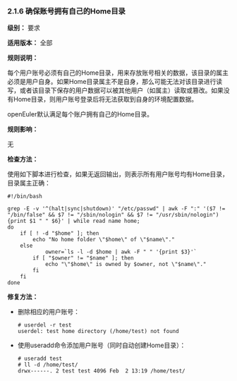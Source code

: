 ### 2.1.6 确保账号拥有自己的Home目录

**级别：** 要求

**适用版本：** 全部

**规则说明：** 

每个用户账号必须有自己的Home目录，用来存放账号相关的数据，该目录的属主必须是用户自身。如果Home目录属主不是自身，那么可能无法对该目录进行读写，或者该目录下保存的用户数据可以被其他用户（如属主）读取或篡改。如果没有Home目录，则用户账号登录后将无法获取到自身的环境配置数据。

openEuler默认满足每个账户拥有自己的Home目录。

**规则影响：**

无

**检查方法：**

使用如下脚本进行检查，如果无返回输出，则表示所有用户账号均有Home目录，目录属主正确：

```
#!/bin/bash  
 
grep -E -v '^(halt|sync|shutdown)' "/etc/passwd" | awk -F ":" '($7 != "/bin/false" && $7 != "/sbin/nologin" && $7 != "/usr/sbin/nologin") {print $1 " " $6}' | while read name home;
do
    if [ ! -d "$home" ]; then
        echo "No home folder \"$home\" of \"$name\"."
    else
            owner=`ls -l -d $home | awk -F " " '{print $3}'`
        if [ "$owner" != "$name" ]; then
            echo "\"$home\" is owned by $owner, not \"$name\"."
        fi
    fi
done
```

**修复方法：**

- 删除相应的用户账号：

  ```
  # userdel -r test
  userdel: test home directory (/home/test) not found
  ```

- 使用useradd命令添加用户账号（同时自动创建Home目录）：

  ```
  # useradd test
  # ll -d /home/test/
  drwx------. 2 test test 4096 Feb  2 13:19 /home/test/
  ```